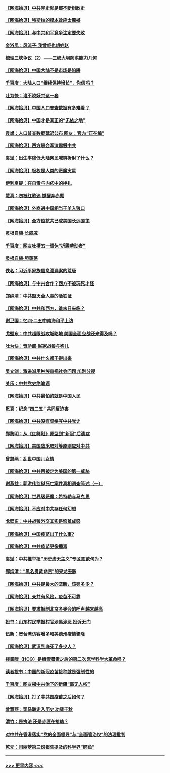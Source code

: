 #### [【网海拾贝】中共党史就是部不断树敌史](../pages/nsc993/n12932844.md?t=05091352) 
#### [【网海拾贝】特斯拉的模本效应太震撼](../pages/nsc993/n12925626.md?t=05091352) 
#### [【网海拾贝】与中共和平竞争注定要失败](../pages/nsc993/n12923326.md?t=05091352) 
#### [金浴凤：风流子‧我曾经也想姓赵](../pages/nsc993/n12920911.md?t=05091352) 
#### [梳理三峡争议（2）——三峡大坝防洪能力几何](../pages/nsc993/n12920173.md?t=05091352) 
#### [【网海拾贝】中国大陆不是市场是陷阱](../pages/nsc993/n12920143.md?t=05091352) 
#### [千百度：大陆人口“继续保持增长”，你信吗？](../pages/nsc993/n12918946.md?t=05091352) 
#### [吐为快：谁不晓妖共这一套](../pages/nsc993/n12918941.md?t=05091352) 
#### [【网海拾贝】中国人口普查数据有多难看？](../pages/nsc993/n12917822.md?t=05091352) 
#### [【网海拾贝】中国才是真正的“无依之地”](../pages/nsc993/n12915845.md?t=05091352) 
#### [袁斌：人口普查数据延迟公布 网友：官方“正在编”](../pages/nsc993/n12915748.md?t=05091352) 
#### [【网海拾贝】西方联合军演震慑中共](../pages/nsc993/n12913466.md?t=05091352) 
#### [袁斌：出生率降低大陆网民喊爽折射了什么？](../pages/nsc993/n12913365.md?t=05091352) 
#### [【网海拾贝】极权是人类的恶魔灾星](../pages/nsc993/n12910697.md?t=05091352) 
#### [伊利夏提：在自责与内疚中的挣扎](../pages/nsc993/n12910493.md?t=05091352) 
#### [慧真：勿被红歌迷 觉醒弃赤魔](../pages/nsc993/n12910485.md?t=05091352) 
#### [【网海拾贝】外商进中国相当于羊入狼口](../pages/nsc993/n12908274.md?t=05091352) 
#### [【网海拾贝】全方位抗共已成美国长远国策](../pages/nsc993/n12906878.md?t=05091352) 
#### [灵根自植‧长戚戚](../pages/nsc993/n12905585.md?t=05091352) 
#### [千百度：网友吐槽五一调休“折腾劳动者”](../pages/nsc993/n12905934.md?t=05091352) 
#### [灵根自植‧坦荡荡](../pages/nsc993/n12905562.md?t=05091352) 
#### [佚名：习近平家族信息泄漏案的荒唐](../pages/nsc993/n12904705.md?t=05091352) 
#### [【网海拾贝】与中共合作？西方不被玩死才怪](../pages/nsc993/n12903873.md?t=05091352) 
#### [郑纯清：中共毁灭全人类的活铁证](../pages/nsc993/n12903785.md?t=05091352) 
#### [【网海拾贝】中共和西方，谁末日来临？](../pages/nsc993/n12903482.md?t=05091352) 
#### [谢卫国：忆四‧二五中南海和平上访](../pages/nsc993/n12902192.md?t=05091352) 
#### [戈壁东：中共超限战攻城略地 美国全面应战还来得及吗？](../pages/nsc993/n12902297.md?t=05091352) 
#### [吐为快：贺骄郎‧赵家战狼与狗儿](../pages/nsc993/n12902280.md?t=05091352) 
#### [【网海拾贝】中共什么都干得出来](../pages/nsc993/n12897500.md?t=05091352) 
#### [吴文渊：激进派用种族审视社会问题 加剧分裂](../pages/nsc993/n12893881.md?t=05091352) 
#### [关乐：中共党史绝笔谣](../pages/nsc993/n12897270.md?t=05091352) 
#### [【网海拾贝】中共最怕的就是中国人民](../pages/nsc993/n12894705.md?t=05091352) 
#### [觅真：纪念“四二五” 共同反迫害](../pages/nsc993/n12894553.md?t=05091352) 
#### [【网海拾贝】中共没有资格写中共党史](../pages/nsc993/n12892231.md?t=05091352) 
#### [郑黎明：从《红舞鞋》原型到“新冠”后遗症](../pages/nsc993/n12890469.md?t=05091352) 
#### [【网海拾贝】美国应采取对等原则应对中共](../pages/nsc993/n12889176.md?t=05091352) 
#### [曾慧燕：乱世中国儿女情](../pages/nsc993/n12887931.md?t=05091352) 
#### [【网海拾贝】中共再被定为美国的第一威胁](../pages/nsc993/n12887580.md?t=05091352) 
#### [谢燕益：郭洪伟监狱死亡案件真相调查简述（一）](../pages/nsc993/n12885648.md?t=05091352) 
#### [【网海拾贝】世界级恶魔：希特勒与马克思](../pages/nsc993/n12884062.md?t=05091352) 
#### [【网海拾贝】不应对中共存任何幻想](../pages/nsc993/n12881460.md?t=05091352) 
#### [戈壁东：中共战狼外交其实是恼羞成怒](../pages/nsc993/n12880392.md?t=05091352) 
#### [【网海拾贝】中国疫苗出了什么事?](../pages/nsc993/n12879124.md?t=05091352) 
#### [【网海拾贝】中共疫苗更像播毒](../pages/nsc993/n12876631.md?t=05091352) 
#### [袁斌：中共推举报“历史虚无主义”专区意欲何为？](../pages/nsc993/n12876530.md?t=05091352) 
#### [郑纯清：“黑名贵黄命贵”的来龙去脉](../pages/nsc993/n12875589.md?t=05091352) 
#### [【网海拾贝】中共是最大的垄断，该罚多少？](../pages/nsc993/n12874006.md?t=05091352) 
#### [【网海拾贝】亲共有风险，疫苗不可靠](../pages/nsc993/n12872224.md?t=05091352) 
#### [【网海拾贝】要求抵制北京冬奥会的呼声越来越高](../pages/nsc993/n12868962.md?t=05091352) 
#### [投书：山东村民举报村官涉黑涉恶 投诉无门](../pages/nsc993/n12869726.md?t=05091352) 
#### [伍新：贺台湾访客增多和美德州疫情骤降](../pages/nsc993/n12865651.md?t=05091352) 
#### [【网海拾贝】武汉到底死了多少人？](../pages/nsc993/n12863707.md?t=05091352) 
#### [羟氯喹（HCQ）是继青霉素之后的第二次医学科学大革命吗？](../pages/nsc993/n12638564.md?t=05091352) 
#### [读者投书：中国的新冠疫苗接种就是强制性的](../pages/nsc993/n12859932.md?t=05091352) 
#### [千百度：网友揭中共治下的新疆“毫无人权”](../pages/nsc993/n12858385.md?t=05091352) 
#### [【网海拾贝】打了中共国疫苗之后如何？](../pages/nsc993/n12857866.md?t=05091352) 
#### [曾慧燕：司马璐走入历史 功载千秋](../pages/nsc993/n12856996.md?t=05091352) 
#### [清竹：是执法 还是赤匪在抢劫？](../pages/nsc993/n12856952.md?t=05091352) 
#### [对中共在香港落实“党的全面领导”与“全面管治权”的法理批判](../pages/nsc993/n12856929.md?t=05091352) 
#### [乾元：闫丽梦第三份报告提及的科学界“鳄鱼”](../pages/nsc993/n12855985.md?t=05091352) 

----
#### [ >>> 更早内容 <<< ](../indexes/nsc993-earlier.md)
